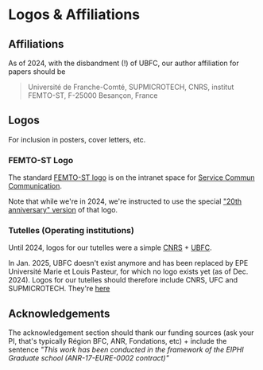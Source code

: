 # Logos & Affiliations

## Affiliations

As of 2024, with the disbandment (!) of UBFC, our author affiliation for papers should be 

> Université de Franche-Comté, SUPMICROTECH, CNRS, institut FEMTO-ST, F-25000 Besançon, France

## Logos 

For inclusion in posters, cover letters, etc. 


### FEMTO-ST Logo

The standard [FEMTO-ST logo]((https://extranet.femto-st.fr/intranet/comm/Logos/Forms/Thumbnails.aspx?RootFolder=%2Fintranet%2Fcomm%2FLogos%2FFEMTO%2DST&FolderCTID=0x012000233A16033461A44FB4F0399B3527FCDA&View=%7BE0648792%2D6BE5%2D452B%2DA8AE%2D4F6A9A2EA958%7D)) is on the intranet space for [Service Commun Communication](https://extranet.femto-st.fr/intranet/comm). 

Note that while we're in 2024, we're instructed to use the special ["20th anniversary" version](https://extranet.femto-st.fr/intranet/comm/Logos/Forms/Thumbnails.aspx?RootFolder=%2Fintranet%2Fcomm%2FLogos%2FFEMTO%2DST%2FLogo%20FEMTO%2DST%2020%20ans&FolderCTID=0x012000233A16033461A44FB4F0399B3527FCDA&View=%7BE0648792%2D6BE5%2D452B%2DA8AE%2D4F6A9A2EA958%7D) of that logo. 

### Tutelles (Operating institutions)

Until 2024, logos for our tutelles were a simple [CNRS](https://extranet.femto-st.fr/intranet/comm/Logos/Forms/Thumbnails.aspx?RootFolder=%2Fintranet%2Fcomm%2FLogos%2Flogos%20tutelles%2FCNRS&FolderCTID=0x012000233A16033461A44FB4F0399B3527FCDA&View=%7BE0648792%2D6BE5%2D452B%2DA8AE%2D4F6A9A2EA958%7D) + [UBFC](https://extranet.femto-st.fr/intranet/comm/Logos/Forms/Thumbnails.aspx?RootFolder=%2Fintranet%2Fcomm%2FLogos%2Flogo%20divers%2FUBFC&FolderCTID=0x012000233A16033461A44FB4F0399B3527FCDA&View=%7BE0648792%2D6BE5%2D452B%2DA8AE%2D4F6A9A2EA958%7D). 

In Jan. 2025, UBFC doesn't exist anymore and has been replaced by EPE Université Marie et Louis Pasteur, for which no logo exists yet (as of Dec. 2024). Logos for our tutelles should therefore include CNRS, UFC and SUPMICROTECH. They're [here](https://extranet.femto-st.fr/intranet/comm/Logos/Forms/Thumbnails.aspx?RootFolder=%2Fintranet%2Fcomm%2FLogos%2Flogos%20tutelles&FolderCTID=0x012000233A16033461A44FB4F0399B3527FCDA&View=%7BE0648792%2D6BE5%2D452B%2DA8AE%2D4F6A9A2EA958%7D)


## Acknowledgements

The acknowledgement section should thank our funding sources (ask your PI, that's typically Région BFC, ANR, Fondations, etc) + include the sentence _"This work has been conducted in the framework of the EIPHI Graduate school (ANR-17-EURE-0002 contract)"_
